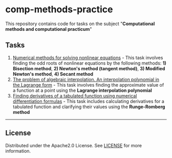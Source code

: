 # comp-methods-practice
This repository contains code for tasks on the subject "**Computational methods and computational practicum**" 
## Tasks
1. [Numerical methods for solving nonlinear equations](https://github.com/egor-shishkarev/comp-methods-practice/tree/main/NonlinearEquations) - This task involves finding the odd roots of nonlinear equations by the following methods: **1) Bisection method**, **2) Newton's method (tangent method)**, **3) Modified Newton's method**, **4) Secant method**
2. [The problem of algebraic interpolation. An interpolation polynomial in the Lagrange form](https://github.com/egor-shishkarev/comp-methods-practice/tree/main/AlgebraicInterpolation) - This task involves finding the approximate value of a function at a point using the **Lagrange interpolation polynomial**
3. [Finding derivatives of a tabulated function using numerical differentiation formulas](https://github.com/egor-shishkarev/comp-methods-practice/tree/main/NumericalDifferentiation) - This task includes calculating derivatives for a tabulated function and clarifying their values using the **Runge-Romberg method**
---
## License
Distributed under the Apache2.0 License. See [LICENSE](https://github.com/egor-shishkarev/comp-methods-practice/blob/main/LICENSE) for more information.
